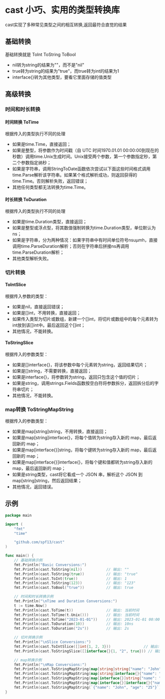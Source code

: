 # cast 小巧、实用的类型转换库


cast实现了多种常见类型之间的相互转换,返回最符合直觉的结果


## 基础转换

基础转换就是 ToInt  ToString ToBool

- nil转为string的结果为""，而不是"nil"
- true转为string的结果为"true"，而true转为int的结果为1
- interface{}转为其他类型，要看它里面存储的值类型


## 高级转换

### 时间和时长转换

#### 时间转换 ToTime

根据传入的类型执行不同的处理

- 如果是time.Time，直接返回；
- 如果是整型，将参数作为时间戳（自 UTC 时间1970.01.01 00:00:00到现在的秒数）调用time.Unix生成时间。Unix接受两个参数，第一个参数指定秒，第二个参数指定纳秒；
- 如果是字符串，调用StringToDate函数依次尝试以下面这些时间格式调用time.Parse解析该字符串。如果某个格式解析成功，则返回获得的time.Time。否则解析失败，返回错误；
- 其他任何类型都无法转换为time.Time。


#### 时长转换 ToDuration

根据传入的类型执行不同的处理

- 如果是time.Duration类型，直接返回；
- 如果是整型或浮点型，将其数值强制转换为time.Duration类型，单位默认为ns；
- 如果是字符串，分为两种情况：如果字符串中有时间单位符号nsuµmh，直接调用time.ParseDuration解析；否则在字符串后拼接ns再调用time.ParseDuration解析；
- 其他类型解析失败。




### 切片转换

#### ToIntSlice
根据传入参数的类型：

- 如果是nil，直接返回错误；
- 如果是[]int，不用转换，直接返回；
- 如果传入类型为切片或数组，新建一个[]int，将切片或数组中的每个元素转为int放到该[]int中。最后返回这个[]int；
- 其他情况，不能转换。

#### ToStringSlice

根据传入的参数类型：

- 如果是[]interface{}，将该参数中每个元素转为string，返回结果切片；
- 如果是[]string，不需要转换，直接返回；
- 如果是interface{}，将参数转为string，返回只包含这个值的切片；
- 如果是string，调用strings.Fields函数按空白符将参数拆分，返回拆分后的字符串切片；
- 其他情况，不能转换。

### map转换 ToStringMapString

根据传入的参数类型：

- 如果是map[string]string，不用转换，直接返回；
- 如果是map[string]interface{}，将每个值转为string存入新的 map，最后返回新的 map；
- 如果是map[interface{}]string，将每个键转为string存入新的 map，最后返回新的 map；
- 如果是map[interface{}]interface{}，将每个键和值都转为string存入新的 map，最后返回新的 map；
- 如果是string类型，cast将它看成一个 JSON 串，解析这个 JSON 到map[string]string，然后返回结果；
- 其他情况，返回错误。


## 示例

```go
package main

import (
	"fmt"
	"time"

	"github.com/spf13/cast"
)

func main() {
	// 基础转换示例
	fmt.Println("Basic Conversions:")
	fmt.Println(cast.ToString(nil))           // 输出: ""
	fmt.Println(cast.ToString(true))          // 输出: "true"
	fmt.Println(cast.ToInt(true))             // 输出: 1
	fmt.Println(cast.ToString(123))           // 输出: "123"
	fmt.Println(cast.ToBool("true"))          // 输出: true

	// 时间和时长转换示例
	fmt.Println("\nTime and Duration Conversions:")
	t := time.Now()
	fmt.Println(cast.ToTime(t))               // 输出: 当前时间
	fmt.Println(cast.ToTime(t.Unix()))        // 输出: 当前时间
	fmt.Println(cast.ToTime("2023-01-01"))    // 输出: 2023-01-01 00:00:00 +0000 UTC
	fmt.Println(cast.ToDuration(10))          // 输出: 10ns
	fmt.Println(cast.ToDuration("2s"))        // 输出: 2s

	// 切片转换示例
	fmt.Println("\nSlice Conversions:")
	fmt.Println(cast.ToIntSlice([]int{1, 2, 3}))               // 输出: [1 2 3]
	fmt.Println(cast.ToStringSlice([]interface{}{1, "2", true})) // 输出: [1 2 true]

	// map转换示例
	fmt.Println("\nMap Conversions:")
	fmt.Println(cast.ToStringMapString(map[string]string{"name": "John", "age": "25"}))                           // 输出: map[name:John age:25]
	fmt.Println(cast.ToStringMapString(map[string]interface{}{"name": "John", "age": 25}))                        // 输出: map[name:John age:25]
	fmt.Println(cast.ToStringMapString(map[interface{}]string{"name": "John", "age": "25"}))                      // 输出: map[name:John age:25]
	fmt.Println(cast.ToStringMapString(map[interface{}]interface{}{"name": "John", "age": 25})))                 // 输出: map[name:John age:25]
	fmt.Println(cast.ToStringMapString(`{"name": "John", "age": "25"}`))                                         // 输出: map[name:John age:25]
}
```